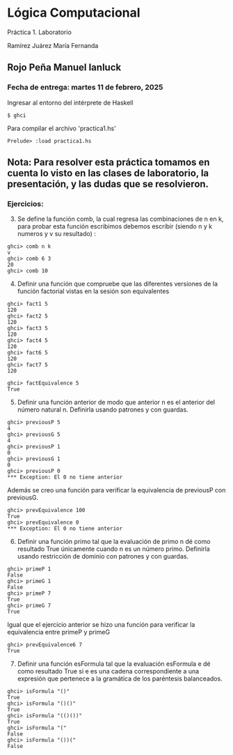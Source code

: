 Lógica Computacional
=======================

Práctica 1. Laboratorio

Ramírez Juárez María Fernanda

Rojo Peña Manuel Ianluck
----------------------------------------------------

### Fecha de entrega: martes 11 de febrero, 2025


Ingresar al entorno del intérprete de Haskell

```
$ ghci
```

Para compilar el archivo 'practica1.hs'

```
Prelude> :load practica1.hs
```

## Nota: Para resolver esta práctica tomamos en cuenta lo visto en las clases de laboratorio, la presentación, y las dudas que se resolvieron. 

### Ejercicios:

3. Se define la función comb, la cual regresa las combinaciones de n en k, para probar esta función escribimos debemos escribir (siendo n y k numeros y v su resultado) :

```
ghci> comb n k
v
ghci> comb 6 3
20
ghci> comb 10
```

4. Definir una función que compruebe que las diferentes versiones de la función factorial vistas en la sesión son equivalentes

```
ghci> fact1 5
120
ghci> fact2 5
120
ghci> fact3 5
120
ghci> fact4 5
120
ghci> fact6 5
120
ghci> fact7 5
120
```

```
ghci> factEquivalence 5
True
```

5. Definir una función anterior de modo que anterior n es el anterior del número natural n. Definirla usando patrones y con guardas.

```
ghci> previousP 5
4
ghci> previousG 5
4
ghci> previousP 1
0
ghci> previousG 1
0
ghci> previousP 0
*** Exception: El 0 no tiene anterior
```

Además se creo una función para verificar la equivalencia de  previousP con  previousG.

```
ghci> prevEquivalence 100
True
ghci> prevEquivalence 0
*** Exception: El 0 no tiene anterior
```

6. Definir una función primo tal que la evaluación de primo n dé como resultado True únicamente cuando n es un número primo. Definirla usando restricción de dominio con patrones y con guardas.

```
ghci> primeP 1
False
ghci> primeG 1
False
ghci> primeP 7
True
ghci> primeG 7
True
```

Igual que el ejercicio anterior se hizo una función para verificar la equivalencia entre primeP  y primeG

```
ghci> prevEquivalence6 7
True
```

7. Definir una función esFormula tal que la evaluación esFormula e dé
como resultado True si e es una cadena correspondiente a una expresión
que pertenece a la gramática de los paréntesis balanceados.

```
ghci> isFormula "()"
True
ghci> isFormula "()()"
True
ghci> isFormula "(()())"
True
ghci> isFormula "("
False
ghci> isFormula "())("
False
```
